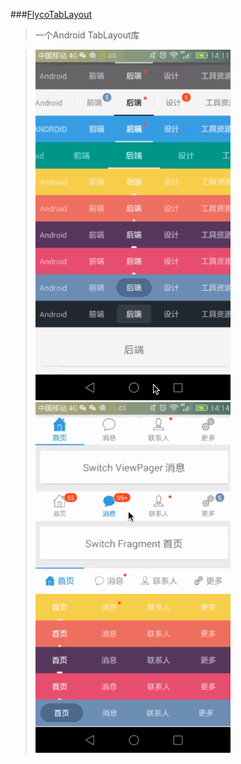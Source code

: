 ###[FlycoTabLayout](https://github.com/H07000223/FlycoTabLayout)
>一个Android TabLayout库

>![image](assets/images/FlycoTabLayout_1.gif)
>![image](assets/images/FlycoTabLayout_2.gif)
